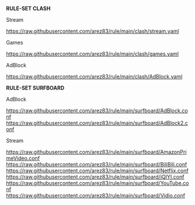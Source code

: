 **RULE-SET CLASH**

Stream

https://raw.githubusercontent.com/arez83/rule/main/clash/stream.yaml

Games

https://raw.githubusercontent.com/arez83/rule/main/clash/games.yaml

AdBlock

https://raw.githubusercontent.com/arez83/rule/main/clash/AdBlock.yaml


**RULE-SET SURFBOARD**

AdBlock

https://raw.githubusercontent.com/arez83/rule/main/surfboard/AdBlock.conf
https://raw.githubusercontent.com/arez83/rule/main/surfboard/AdBlock2.conf

Stream

https://raw.githubusercontent.com/arez83/rule/main/surfboard/AmazonPrimeVideo.conf
https://raw.githubusercontent.com/arez83/rule/main/surfboard/BiliBili.conf
https://raw.githubusercontent.com/arez83/rule/main/surfboard/Netflix.conf
https://raw.githubusercontent.com/arez83/rule/main/surfboard/iQIYI.conf
https://raw.githubusercontent.com/arez83/rule/main/surfboard/YouTube.conf
https://raw.githubusercontent.com/arez83/rule/main/surfboard/Vidio.conf
